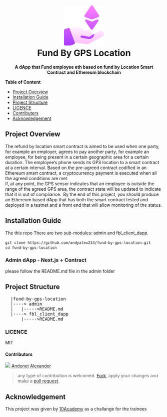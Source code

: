 
<h1 align="center"><img src="https://github.com/andyalex234/admin/blob/main/public/logo.png?raw=true" height="128"><br>Fund By GPS Location</h1>
<p align="center"><strong>A dApp that Fund employee eth  based on fund by Location Smart Contract and Ethereum blockchain</strong></p>


**Table of Content**
* [Project Overview](#project-overview)
* [Installation Guide](#installation-guide)
* [Project Structure](#project-structure)
* [LICENCE](#licence)
* [Contributers](#contributors)
* [Acknowledgement](#acknowledgement)

## Project Overview
The refund by location smart contract is aimed to be used when one party, for example an employer, agrees to pay another party, for example an employee, for being present in a certain geographic area for a certain duration. The employee’s phone sends its GPS location to a smart contract at a certain interval. Based on the pre-agreed contract codified in an Ethereum smart contract, a cryptocurrency payment is executed when all the agreed conditions are met.  
If, at any point, the GPS sensor indicates that an employee is outside the range of the agreed GPS area, the contract state will be updated to indicate that it is out of compliance.  
By the end of this project, you should produce an Ethereum based dApp that has both the smart contract tested and deployed in a testnet and a front end that will allow monitoring of the status.


## Installation Guide
The this repo There are two sub-modules: admin and fbl_client_dapp.
```
git clone https://github.com/andyalex234/fund-by-gps-location.git
cd fund-by-gps-location
```
### Admin dApp - Next.js + Contract
please follow the README.md file in the admin folder
## Project Structure
<pre>
  |fund-by-gps-location
  |----> admin
  |   |----->README.md
  |----> fbl_client_dapp
      |----->README.md
</pre>
### LICENCE
 MIT
#### Contributors

<a href = "https://github.com/andyalex234">
  <img src="https://contrib.rocks/image?repo=andyalex234/logistic-optimization" />
  Andenet Alexander
</a>

> any type of contribution is welcomed. [Fork](https://github.com/andyalex234/logistic-optimization/fork), apply your changes and make a [pull request](https://github.com/andyalex234/logistic-optimization/pull).

## Acknowledgement
This project was given by [10Academy](https://www.10academy.org/) as a challange for the trainees 
